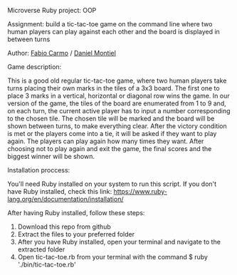 Microverse Ruby project: OOP

Assignment: build a tic-tac-toe game on the command line where two human players can play against each other and the board is displayed in between turns

Author: <a href="https://github.com/madcido">Fabio Carmo</a> / <a href="https://github.com/danmontielh">Daniel Montiel</a>



Game description: 

This is a good old regular tic-tac-toe game, where two human players take turns placing their own marks in the tiles of a 3x3 board. The first one to place 3 marks in a vertical, horizontal or diagonal row wins the game.
In our version of the game, the tiles of the board are enumerated from 1 to 9 and, on each turn, the current active player has to input a number corresponding to the chosen tile. The chosen tile will be marked and the board will be shown between turns, to make everything clear. After the victory condition is met or the players come into a tie, it will be asked if they want to play again. The players can play again how many times they want. After choosing not to play again and exit the game, the final scores and the biggest winner will be shown.



Installation proccess:

You'll need Ruby installed on your system to run this script. If you don't have Ruby installed, check this link: https://www.ruby-lang.org/en/documentation/installation/

After having Ruby installed, follow these steps:

1. Download this repo from github
2. Extract the files to your preferred folder
4. After you have Ruby installed, open your terminal and navigate to the extracted folder
5. Open tic-tac-toe.rb from your terminal with the command $ ruby './bin/tic-tac-toe.rb'


